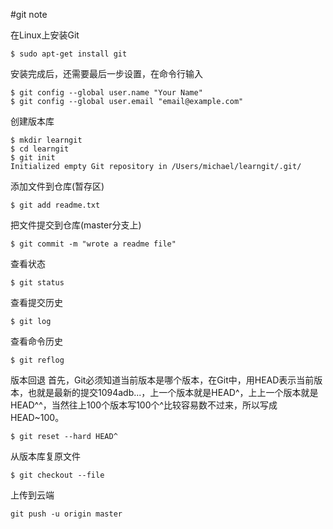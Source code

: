 #git note 


在Linux上安装Git

```
$ sudo apt-get install git
```

安装完成后，还需要最后一步设置，在命令行输入

```
$ git config --global user.name "Your Name"
$ git config --global user.email "email@example.com"
```
创建版本库

```
$ mkdir learngit
$ cd learngit
$ git init
Initialized empty Git repository in /Users/michael/learngit/.git/
```

添加文件到仓库(暂存区)
```
$ git add readme.txt
```

把文件提交到仓库(master分支上)
```
$ git commit -m "wrote a readme file"
```

查看状态
```
$ git status
```

查看提交历史
```
$ git log
```

查看命令历史

```
$ git reflog
```


版本回退
首先，Git必须知道当前版本是哪个版本，在Git中，用HEAD表示当前版本，也就是最新的提交1094adb...，上一个版本就是HEAD^，上上一个版本就是HEAD^^，当然往上100个版本写100个^比较容易数不过来，所以写成HEAD~100。

```
$ git reset --hard HEAD^

```

从版本库复原文件
```
$ git checkout --file

```


上传到云端

```
git push -u origin master

```





